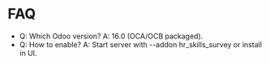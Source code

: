# FAQ

- Q: Which Odoo version? A: 16.0 (OCA/OCB packaged).
- Q: How to enable? A: Start server with --addon hr_skills_survey or install in UI.
